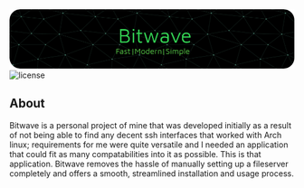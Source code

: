 <!--
MIT License

Copyright (c) 2023 Joshua Rose

Permission is hereby granted, free of charge, to any person obtaining a copy
of this software and associated documentation files (the "Software"), to deal
in the Software without restriction, including without limitation the rights
to use, copy, modify, merge, publish, distribute, sublicense, and/or sell
copies of the Software, and to permit persons to whom the Software is
furnished to do so, subject to the attatched conditions:

The above copyright notice and this permission notice shall be included in all
copies or substantial portions of the Software.
-->

<div align="center">
    <img src="https://raw.githubusercontent.com/JoshuaDRose/Bitwave/main/assets/github-header-image.png" alt="Biwave Readme Banner">
</div>

<img src="https://img.shields.io/github/license/JoshuaDRose/Bitwave?color=lavender&style=for-the-badge" alt="license">

<h2>About</h2>

Bitwave is a personal project of mine that was developed initially as a result of not being able to find any decent
ssh interfaces that worked with Arch linux; requirements for me were quite versatile and I needed an application
that could fit as many compatabilities into it as possible. This is that application. Bitwave removes the hassle 
of manually setting up a fileserver completely and offers a smooth, streamlined installation and usage process.
